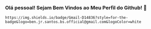 ### Olá pessoal! Sejam Bem Vindos ao Meu Perfil do Github! 👋
	https://img.shields.io/badge/Gmail-D14836?style=for-the-badge&logo=ben.jr.santos.bs.official@gmail.com&logoColor=white

<!--
**Benjuniorofc/Benjuniorofc** is a ✨ _special_ ✨ repository because its `README.md` (this file) appears on your GitHub profile.

- 🏫|Atualmente estudando na ETE Cyl Gallindo;
- 👨🏻‍💻|Cursos: Design - introdução, Operador de micro, Desenvolvimento Pessoal;
- 📚|Curso técnico Desenvolvimento de Sistemas - 1/3 EM;
- 🌎|Mora em Buíque/PE;
- 😛|16 year;
- ✉️|Email comercial:
- ben.jr.santos.bs.official
